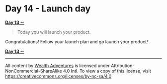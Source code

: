 # Day 14 - Launch day

[**Day 13** ↼](21Q1_Day13.md)

> Today you will launch your product.

Congratulations! Follow your launch plan and go launch your product!

[**Day 13** ↼](21Q1_Day13.md)

---

All content by [Wealth Adventures](https://wealthadventures.org) is licensed under Attribution-NonCommercial-ShareAlike 4.0 Intl. To view a copy of this license, visit <https://creativecommons.org/licenses/by-nc-sa/4.0>
